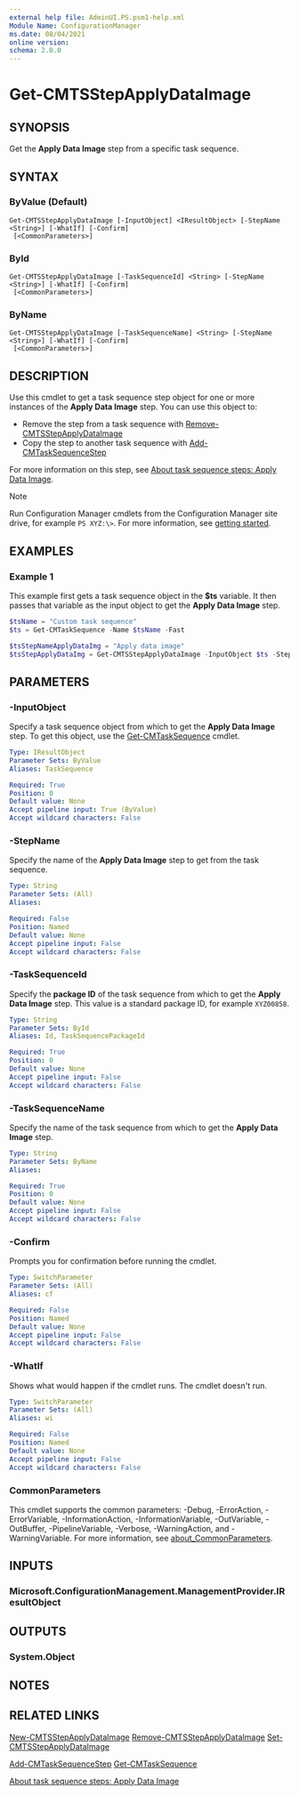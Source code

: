 ```yaml
---
external help file: AdminUI.PS.psm1-help.xml
Module Name: ConfigurationManager
ms.date: 08/04/2021
online version:
schema: 2.0.0
---
```


# Get-CMTSStepApplyDataImage

## SYNOPSIS

Get the **Apply Data Image** step from a specific task sequence.

## SYNTAX

### ByValue (Default)
```
Get-CMTSStepApplyDataImage [-InputObject] <IResultObject> [-StepName <String>] [-WhatIf] [-Confirm]
 [<CommonParameters>]
```

### ById
```
Get-CMTSStepApplyDataImage [-TaskSequenceId] <String> [-StepName <String>] [-WhatIf] [-Confirm]
 [<CommonParameters>]
```

### ByName
```
Get-CMTSStepApplyDataImage [-TaskSequenceName] <String> [-StepName <String>] [-WhatIf] [-Confirm]
 [<CommonParameters>]
```

## DESCRIPTION

Use this cmdlet to get a task sequence step object for one or more instances of the **Apply Data Image** step. You can use this object to:

- Remove the step from a task sequence with [Remove-CMTSStepApplyDataImage](Remove-CMTSStepApplyDataImage.md)
- Copy the step to another task sequence with [Add-CMTaskSequenceStep](Add-CMTaskSequenceStep.md)

For more information on this step, see [About task sequence steps: Apply Data Image](/mem/configmgr/osd/understand/task-sequence-steps#BKMK_ApplyDataImage).

> [!NOTE]
> Run Configuration Manager cmdlets from the Configuration Manager site drive, for example `PS XYZ:\>`. For more information, see [getting started](/powershell/sccm/overview).

## EXAMPLES

### Example 1

This example first gets a task sequence object in the **$ts** variable. It then passes that variable as the input object to get the **Apply Data Image** step.

```powershell
$tsName = "Custom task sequence"
$ts = Get-CMTaskSequence -Name $tsName -Fast

$tsStepNameApplyDataImg = "Apply data image"
$tsStepApplyDataImg = Get-CMTSStepApplyDataImage -InputObject $ts -StepName $tsStepNameApplyDataImg
```

## PARAMETERS

### -InputObject

Specify a task sequence object from which to get the **Apply Data Image** step. To get this object, use the [Get-CMTaskSequence](Get-CMTaskSequence.md) cmdlet.

```yaml
Type: IResultObject
Parameter Sets: ByValue
Aliases: TaskSequence

Required: True
Position: 0
Default value: None
Accept pipeline input: True (ByValue)
Accept wildcard characters: False
```

### -StepName

Specify the name of the **Apply Data Image** step to get from the task sequence.

```yaml
Type: String
Parameter Sets: (All)
Aliases:

Required: False
Position: Named
Default value: None
Accept pipeline input: False
Accept wildcard characters: False
```

### -TaskSequenceId

Specify the **package ID** of the task sequence from which to get the **Apply Data Image** step. This value is a standard package ID, for example `XYZ00858`.

```yaml
Type: String
Parameter Sets: ById
Aliases: Id, TaskSequencePackageId

Required: True
Position: 0
Default value: None
Accept pipeline input: False
Accept wildcard characters: False
```

### -TaskSequenceName

Specify the name of the task sequence from which to get the **Apply Data Image** step.

```yaml
Type: String
Parameter Sets: ByName
Aliases:

Required: True
Position: 0
Default value: None
Accept pipeline input: False
Accept wildcard characters: False
```

### -Confirm
Prompts you for confirmation before running the cmdlet.

```yaml
Type: SwitchParameter
Parameter Sets: (All)
Aliases: cf

Required: False
Position: Named
Default value: None
Accept pipeline input: False
Accept wildcard characters: False
```

### -WhatIf

Shows what would happen if the cmdlet runs. The cmdlet doesn't run.

```yaml
Type: SwitchParameter
Parameter Sets: (All)
Aliases: wi

Required: False
Position: Named
Default value: None
Accept pipeline input: False
Accept wildcard characters: False
```

### CommonParameters
This cmdlet supports the common parameters: -Debug, -ErrorAction, -ErrorVariable, -InformationAction, -InformationVariable, -OutVariable, -OutBuffer, -PipelineVariable, -Verbose, -WarningAction, and -WarningVariable. For more information, see [about_CommonParameters](http://go.microsoft.com/fwlink/?LinkID=113216).

## INPUTS

### Microsoft.ConfigurationManagement.ManagementProvider.IResultObject

## OUTPUTS

### System.Object

## NOTES

## RELATED LINKS

[New-CMTSStepApplyDataImage](New-CMTSStepApplyDataImage.md)
[Remove-CMTSStepApplyDataImage](Remove-CMTSStepApplyDataImage.md)
[Set-CMTSStepApplyDataImage](Set-CMTSStepApplyDataImage.md)

[Add-CMTaskSequenceStep](Add-CMTaskSequenceStep.md)
[Get-CMTaskSequence](Get-CMTaskSequence.md)

[About task sequence steps: Apply Data Image](/mem/configmgr/osd/understand/task-sequence-steps#BKMK_ApplyDataImage)
